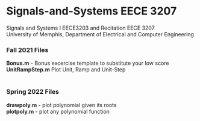 # Signals-and-Systems EECE 3207
Signals and Systems I EECE3203 and Recitation EECE 3207 <br>
University of Memphis, Department of Electrical and Computer Engineering <br>


### Fall 2021 Files

**Bonus.m** - Bonus excercise template to substitute your low score  <br>
**UnitRampStep.m** Plot Unit, Ramp and Unit-Step <br> <br>

### Spring 2022 Files

**drawpoly.m** - plot polynomial given its roots <br>
**plotpoly.m** - plot any polynomial function <br>
